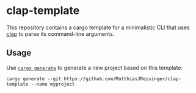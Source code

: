 # clap-template

This repository contains a cargo template for a minimalistic CLI that uses
[clap](https://crates.io/crates/clap) to parse its command-line arguments.

## Usage

Use [`cargo generate`](https://github.com/ashleygwilliams/cargo-generate) to
generate a new project based on this template:

```
cargo generate --git https://github.com/MatthiasJReisinger/clap-template --name myproject
```
